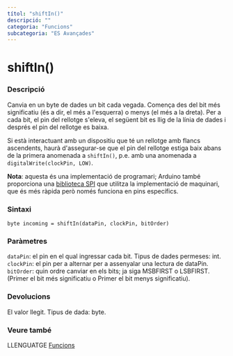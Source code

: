 ```yaml
---
títol: "shiftIn()"
descripció: ""
categoria: "Funcions"
subcategoria: "ES Avançades"
---
```


# shiftIn()

### Descripció

Canvia en un byte de dades un bit cada vegada. Comença des del bit més significatiu (és a dir, el més a l'esquerra) o menys (el més a la dreta). Per a cada bit, el pin del rellotge s'eleva, el següent bit es llig de la línia de dades i després el pin del rellotge es baixa.

Si està interactuant amb un dispositiu que té un rellotge amb flancs ascendents, haurà d'assegurar-se que el pin del rellotge estiga baix abans de la primera anomenada a `shiftIn()`, p.e. amb una anomenada a `digitalWrite(clockPin, LOW)`.

**Nota**: aquesta és una implementació de programari; Arduino també proporciona una [biblioteca SPI](https://www.arduino.cc/en/Reference/SPI) que utilitza la implementació de maquinari, que és més ràpida però només funciona en pins específics.

### Sintaxi

`byte incoming = shiftIn(dataPin, clockPin, bitOrder)`

### Paràmetres

`dataPin`: el pin en el qual ingressar cada bit. Tipus de dades permeses: int.  
`clockPin`: el pin per a alternar per a assenyalar una lectura de dataPin.  
`bitOrder`: quin ordre canviar en els bits; ja siga MSBFIRST o LSBFIRST. (Primer el bit més significatiu o Primer el bit menys significatiu).  

### Devolucions

El valor llegit. Tipus de dada: byte.

### Veure també

LLENGUATGE [Funcions](../../Funcions.md)
